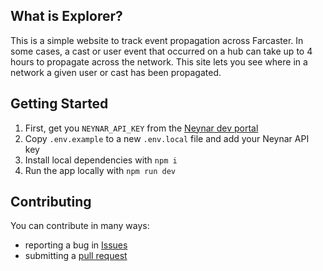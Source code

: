 ## What is Explorer?

This is a simple website to track event propagation across Farcaster. In some cases, a cast or user event that occurred on a hub can take up to 4 hours to propagate across the network. This site lets you see where in a network a given user or cast has been propagated.

## Getting Started

1. First, get you `NEYNAR_API_KEY` from the [Neynar dev portal](https://dev.neynar.com)
2. Copy `.env.example` to a new `.env.local` file and add your Neynar API key
3. Install local dependencies with `npm i`
4. Run the app locally with `npm run dev`

## Contributing

You can contribute in many ways:
- reporting a bug in [Issues](https://github.com/neynarxyz/explorer/issues)
- submitting a [pull request](https://github.com/neynarxyz/explorer/pulls)
